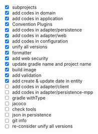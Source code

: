 - [x] subprojects
- [x] add codes in domain
- [x] add codes in application
- [x] Convention Plugins
- [x] add codes in adapter/persistence
- [x] add codes in adapter/web
- [x] add codes in configuration
- [x] unify all versions
- [x] formatter
- [x] add web security
- [x] update gradle name and project name
- [x] build image
- [x] add validation
- [x] add create & update date in entity
- [ ] add codes in adapter/client
- [ ] add codes in adapter/persistence-mpp
- [ ] gradle withType
- [ ] jacoco
- [ ] check tools
- [ ] json in persistence
- [ ] git info
- [ ] re-consider unify all versions
